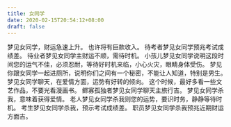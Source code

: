 ```yaml
---
title: 女同学
date: 2020-02-15T20:54:12+08:00
draft: false
---
```


梦见女同学，财运急速上升。
也许将有巨款收入。
待考者梦见女同学预兆考试成绩差。
待业者梦见女同学主财运不顺，需待时机。
小孩儿梦见女同学说明这段时间您的运气不佳，必须忍耐，等待好时机来临，小心火灾，眼睛身体受伤。
梦见你跟女同学一起进厕所，说明你们之间有一个秘密，不能让人知道，特别是男生。
梦见女同学聊天，在爱情方面，运势有好转的倾向。
这个时候，最好多看一些文艺作品，不要光看漫画书。
鳏寡孤独者梦见女同学聊天主旅行吉。
梦见女同学杀我，意味着获得爱情。
老人梦见女同学杀我则您的运势，要识时务，静静等待时机。
考生梦见女同学杀我，预示考试成绩差。
职员梦见女同学杀我预兆近期财运方面吉。
